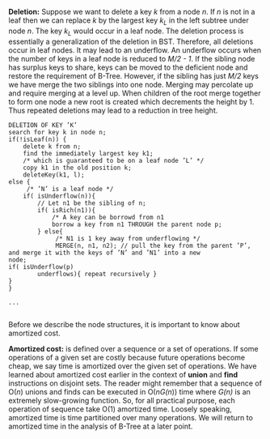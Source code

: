 <strong>Deletion:</strong> Suppose we want to delete a key <i>k</i> from a node <i>n</i>. If <i>n</i> is not in a leaf 
then we can replace <i>k</i> by the largest key <i>k<sub>L</sub></i> in the left subtree under node <i>n</i>. The key 
<i>k<sub>L</sub></i> would occur in a leaf node. The deletion process is essentially a generalization of the deletion in 
BST. Therefore, all deletions occur in leaf nodes. It may lead to an underflow. An underflow occurs when the number of
keys in a leaf node is reduced to <i>M/2 - 1</i>. If the sibling node has surplus keys to share, keys can be moved to
the deficient node and restore the requirement of B-Tree. However, if the sibling has just <i>M/2</i> keys we have 
merge the two siblings into one node. Merging may percolate up and require merging at a level up. When children of the 
root merge together to form one node a new root is created which decrements the height by 1. Thus repeated deletions 
may lead to a reduction in tree height.
 
```
DELETION OF KEY ’K’
search for key k in node n;
if(!isLeaf(n)) {
    delete k from n;
    find the immediately largest key k1;
    /* which is guaranteed to be on a leaf node ’L’ */
    copy k1 in the old position k;
    deleteKey(k1, l);
else {
     /* ’N’ is a leaf node */
    if( isUnderflow(n)){
        // Let n1 be the sibling of n;
        if( isRich(n1)){ 
            /* A key can be borrowd from n1
            borrow a key from n1 THROUGH the parent node p;
        } else{ 
             /* N1 is 1 key away from underflowing */
             MERGE(n, n1, n2); // pull the key from the parent ’P’,
and merge it with the keys of ’N’ and ’N1’ into a new
node;
if( isUnderflow(p) 
        underflows){ repeat recursively }
}
}
 
... 


```
 
Before we describe the node structures, it is important to know about amortized cost.

<strong>Amortized cost:</strong> is defined over a sequence or a set of operations. If some operations of a given set are 
costly because future operations become cheap, we say time is amortized over the given set of operations. We have learned 
about amortized cost earlier in the context of <b>union</b> and <b>find</b> instructions on disjoint sets. The reader 
might remember that a sequence of O(<i>n</i>) unions and finds can be executed in O(<i>nG(n</i>)) time where <i>G(n)</i>
is an extremely slow-growing function. So, for all practical purpose, each operation of sequence take O(1) amortized
time. Loosely speaking, amortized time is time partitioned over many operations. We will return to amortized time in 
the analysis of B-Tree at a later point.

